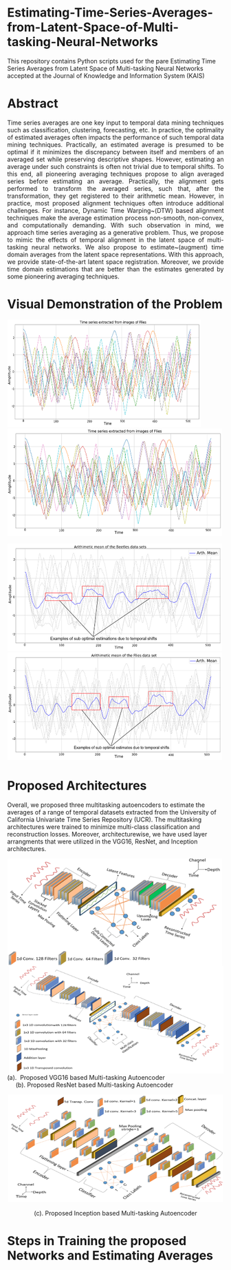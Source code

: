 # Estimating-Time-Series-Averages-from-Latent-Space-of-Multi-tasking-Neural-Networks
This repository contains Python scripts used for the pare Estimating Time Series Averages from Latent Space of Multi-tasking Neural Networks accepted at the Journal of Knowledge and Information System (KAIS)

# Abstract
<p align="justify">
Time series averages are one key input to temporal data mining techniques such as classification, clustering, forecasting, etc. In practice, the optimality of estimated averages often impacts the performance 
of such temporal data mining techniques. Practically, an estimated average is presumed to be optimal if it minimizes the discrepancy between itself and members of an averaged set while preserving descriptive shapes. 
However, estimating an average under such constraints is often not trivial due to temporal shifts. To this end, all pioneering averaging techniques propose to align averaged series before estimating an average. 
Practically, the alignment gets performed to transform the averaged series, such that, after the transformation, they get registered to their arithmetic mean. However, in practice, most proposed alignment techniques 
often introduce additional challenges. For instance, Dynamic Time Warping~(DTW) based alignment techniques make the average estimation process non-smooth, non-convex, and computationally demanding. With such observation 
in mind, we approach time series averaging as a generative problem. Thus, we propose to mimic the effects of temporal alignment in the latent space of multi-tasking neural networks. We also propose to estimate~(augment) 
time domain averages from the latent space representations. With this approach, we provide state-of-the-art latent space registration. Moreover, we provide time domain estimations that are better than the estimates 
generated by some pioneering averaging techniques.

# Visual Demonstration of the Problem
<p>
 <img src="Images/Beetles_TS.png" height="250" width="450" >
 <img src="Images/Flies_TS.png" height="250" width="500" >
</p>
<p>
 <img src="Images/Beetles_Arth.png" height="250" width="500" >
 <img src="Images/Flies_Arth.png" height="250" width="500" >
</p>

# Proposed Architectures 
Overall, we proposed three multitasking autoencoders to estimate the averages of a range of temporal datasets extracted from the University of California Univariate Time Series Repository (UCR). The multitasking architectures were trained to minimize multi-class classification and reconstruction losses. Moreover, architecturewise, we have used layer arrangments that were utilized in the VGG16, ResNet, and Inception architectures.   
<p>
 <img src="Images/VGG_Based_MT_Arch.png" align="left" height="250" width="500" >
 <img src="Images/ResNet_Based_MT_Arch.png" align="right" height="250" width="500" >
 <p>
 (a).&nbsp; Proposed VGG16 based Multi-tasking Autoencoder &nbsp; &nbsp; &nbsp; &nbsp; &nbsp; &nbsp; &nbsp; &nbsp; &nbsp; &nbsp; &nbsp; &nbsp; &nbsp; &nbsp; &nbsp; &nbsp; &nbsp; &nbsp; &nbsp;  &nbsp;(b). Proposed ResNet based Multi-tasking Autoencoder
  </p>
</p>
<p align="center">
 <img src="Images/Inception_Based_MT_Arch.png" height="250" width="500" >
</p>
<p align="center">
  (c). Proposed Inception based Multi-tasking Autoencoder
 </p>

# Steps in Training the proposed Networks and Estimating Averages
